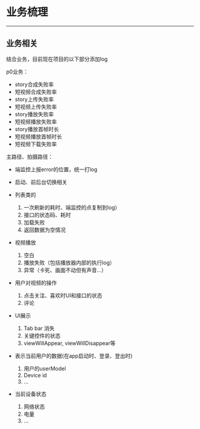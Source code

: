 # 业务梳理 
---

## 业务相关

结合业务，目前现在项目的以下部分添加log

p0业务：

- story合成失败率
- 短视频合成失败率
- story上传失败率
- 短视频上传失败率
- story播放失败率
- 短视频播放失败率
- story播放首帧时长
- 短视频播放首帧时长
- 短视频下载失败率

主路径、拍摄路径：

- 端监控上报error的位置，统一打log

- 启动、前后台切换相关

- 列表类的

     1. 一次刷新的耗时、端监控的点复制到log）
     2. 接口的状态码、耗时
     3. 加载失败
     4. 返回数据为空情况

- 视频播放

    1. 空白
    2. 播放失败（包括播放器内部的执行log）
    3. 异常（卡死、画面不动但有声音...）

- 用户对视频的操作

    1. 点击关注、喜欢时UI和接口的状态
    2. 评论

- UI展示

    1. Tab bar 消失
    2. 关键控件的状态
    3. viewWillAppear, viewWillDisappear等

- 表示当前用户的数据(在app启动时、登录、登出时)

    1. 用户的userModel
    2. Device id
    3. ...

- 当前设备状态

    1. 网络状态
    2. 电量
    3. ...


